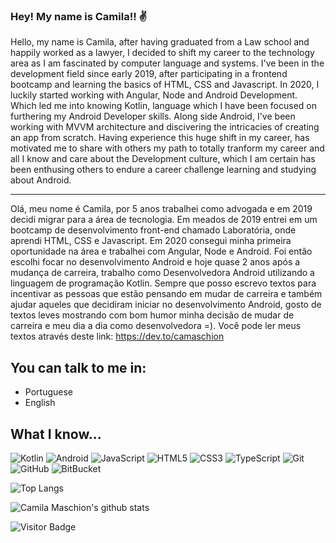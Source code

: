 ### Hey! My name is Camila!! :v:

Hello, my name is Camila, after having graduated from a Law school and happily worked as a lawyer, I decided to shift my career to the technology area as I am fascinated by computer language and systems.
I've been in the development field since early 2019, after participating in a frontend bootcamp and learning the basics of HTML, CSS and Javascript.
In 2020, I luckily started working with Angular, Node and Android Development. Which led me into knowing Kotlin, language which I have been focused on furthering my Android Developer skills. Along side Android, I've been working with MVVM architecture and discivering the intricacies of creating an app from scratch.
Having experience this huge shift in my career, has motivated me to share with others my path to totally tranform my career and all I know and care about the Development culture, which I am certain has been enthusing others to endure a career challenge learning and studying about Android.

___________________________________________________________________________________________________________________________________________________________

Olá, meu nome é Camila, por 5 anos trabalhei como advogada e em 2019 decidi migrar para a área de tecnologia.
Em meados de 2019 entrei em um bootcamp de desenvolvimento front-end chamado Laboratória, onde aprendi HTML, CSS e Javascript. Em 2020 consegui minha primeira oportunidade na área e trabalhei com Angular, Node e Android. Foi então escolhi focar no desenvolvimento Android e hoje quase 2 anos após a mudança de carreira, trabalho como Desenvolvedora Android utilizando a linguagem de programação Kotlin.
Sempre que posso escrevo textos para incentivar as pessoas que estão pensando em mudar de carreira e também ajudar aqueles que decidiram iniciar no desenvolvimento Android, gosto de textos leves mostrando com bom humor minha decisão de mudar de carreira e meu dia a dia como desenvolvedora =).
Você pode ler meus textos através deste link: https://dev.to/camaschion

## You can talk to me in:

* Portuguese 
* English

## What I know...

![Kotlin](https://img.shields.io/badge/-Kotlin-black?style=flat-square&logo=kotlin)
![Android](https://img.shields.io/badge/-Android-black?style=flat-square&logo=android)
![JavaScript](https://img.shields.io/badge/-JavaScript-black?style=flat-square&logo=javascript)
![HTML5](https://img.shields.io/badge/-HTML5-E34F26?style=flat-square&logo=html5&logoColor=white)
![CSS3](https://img.shields.io/badge/-CSS3-1572B6?style=flat-square&logo=css3)
![TypeScript](https://img.shields.io/badge/-TypeScript-007ACC?style=flat-square&logo=typescript)
![Git](https://img.shields.io/badge/-Git-black?style=flat-square&logo=git)
![GitHub](https://img.shields.io/badge/-GitHub-181717?style=flat-square&logo=github)
![BitBucket](https://img.shields.io/badge/-BitBucket-darkblue?style=flat-square&logo=bitbucket)


![Top Langs](https://github-readme-stats.vercel.app/api/top-langs/?username=camaschion&hide=TeX&layout=compact&theme=cobalt)


![Camila Maschion's github stats](https://github-readme-stats.vercel.app/api?username=camaschion&theme=cobalt&show_icons=true) 





![Visitor Badge](https://visitor-badge.laobi.icu/badge?page_id=camaschion.camaschion)

<!--
**CaMaschion/CaMaschion** is a ✨ _special_ ✨ repository because its `README.md` (this file) appears on your GitHub profile.

Here are some ideas to get you started:

- 🔭 I’m currently working on ...
- 🌱 I’m currently learning ...
- 👯 I’m looking to collaborate on ...
- 🤔 I’m looking for help with ...
- 💬 Ask me about ...
- 📫 How to reach me: ...
- 😄 Pronouns: ...
- ⚡ Fun fact: ...
-->
